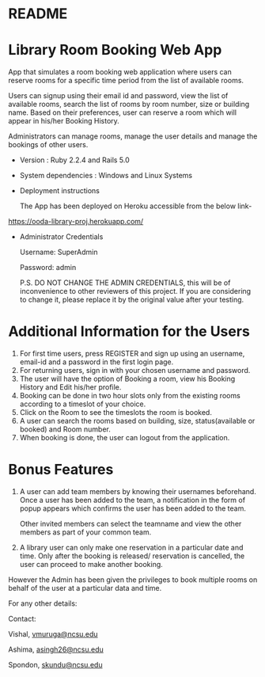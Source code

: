 # README

Library Room Booking Web App
============================================
App that simulates a room booking web application where users can reserve rooms 
for a specific time period from the list of available rooms.

Users can signup using their email id and password, view the list of available rooms,
search the list of rooms by room number, size or building name.
Based on their preferences, user can reserve a room which will appear in his/her
Booking History.

Administrators can manage rooms, manage the user details and manage the bookings of other users.

* Version : Ruby 2.2.4 and Rails 5.0

* System dependencies : Windows and Linux Systems

* Deployment instructions

    The App has been deployed on Heroku 
    accessible from the below link-

https://ooda-library-proj.herokuapp.com/

* Administrator Credentials

    Username: SuperAdmin

    Password: admin
    
    P.S. DO NOT CHANGE THE ADMIN CREDENTIALS, this will be of inconvenience to other reviewers of this project.
         If you are considering to change it, please replace it by the original value after your testing.

Additional Information for the Users
==========================================
1. For first time users, press REGISTER and sign up using an username, email-id and a password in the first login page.
2. For returning users, sign in with your chosen username and password.
3. The user will have the option of Booking a room, view his Booking History and Edit his/her profile.
4. Booking can be done in two hour slots only from the existing rooms according to a timeslot of your choice.
5. Click on the Room to see the timeslots the room is booked.
6. A user can search the rooms based on building, size, status(available or booked) and Room number.
7. When booking is done, the user can logout from the application.

Bonus Features
=============================================
1. A user can add team members by knowing their usernames beforehand.
   Once a user has been added to the team, a notification in the form of popup appears 
   which confirms the user has been added to the team.
   
   Other invited members can select the teamname and view the other members as part of your common team.
   
2. A library user can only make one reservation in a particular date and time. Only after the booking is released/ reservation is cancelled, the user can proceed to make another booking.

However the Admin has been given the privileges to book multiple rooms on behalf of the user at a particular data and time.

For any other details: 

Contact:

Vishal, vmuruga@ncsu.edu

Ashima, asingh26@ncsu.edu

Spondon, skundu@ncsu.edu

